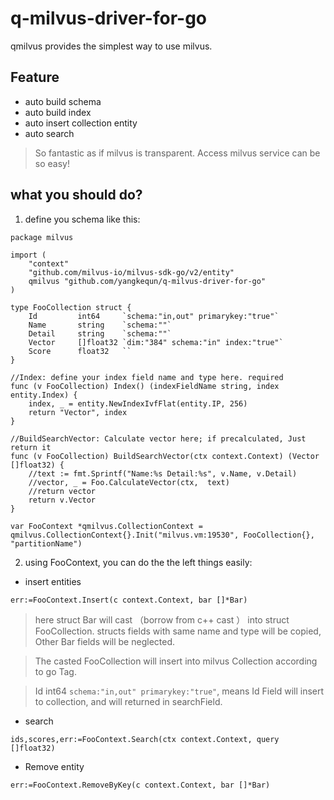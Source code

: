 # q-milvus-driver-for-go
qmilvus provides the simplest way to use milvus.
## Feature
* auto build schema
* auto build index
* auto insert collection entity
* auto search 

> So fantastic as if milvus is transparent. Access milvus service can be so easy!

## what you should do?
1. define you schema like this:
```
package milvus

import (
	"context"
	"github.com/milvus-io/milvus-sdk-go/v2/entity"
	qmilvus "github.com/yangkequn/q-milvus-driver-for-go"
)

type FooCollection struct {
	Id         int64     `schema:"in,out" primarykey:"true"`
	Name       string    `schema:""`
	Detail     string    `schema:""`
	Vector     []float32 `dim:"384" schema:"in" index:"true"`
	Score      float32   ``
}

//Index: define your index field name and type here. required
func (v FooCollection) Index() (indexFieldName string, index entity.Index) {
	index, _ = entity.NewIndexIvfFlat(entity.IP, 256)
	return "Vector", index
}

//BuildSearchVector: Calculate vector here; if precalculated, Just return it
func (v FooCollection) BuildSearchVector(ctx context.Context) (Vector []float32) {
	//text := fmt.Sprintf("Name:%s Detail:%s", v.Name, v.Detail)
	//vector, _ = Foo.CalculateVector(ctx,  text)
    //return vector
	return v.Vector
}

var FooContext *qmilvus.CollectionContext = qmilvus.CollectionContext{}.Init("milvus.vm:19530", FooCollection{}, "partitionName")
```
2. using FooContext, you can do the the left things easily:

* insert entities
```
err:=FooContext.Insert(c context.Context, bar []*Bar)
```
> here struct Bar will cast （borrow from c++ cast ） into struct FooCollection.  structs  fields with same name and type will be copied, Other Bar fields will be neglected. 

> The casted FooCollection will insert into milvus Collection according to go Tag.

> Id         int64      `schema:"in,out" primarykey:"true"`, means Id Field will insert to collection, and will returned in searchField.

* search
```
ids,scores,err:=FooContext.Search(ctx context.Context, query []float32)
```
* Remove entity
```
err:=FooContext.RemoveByKey(c context.Context, bar []*Bar)
```